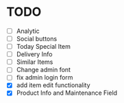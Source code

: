 # TODO
- [ ] Analytic
- [ ] Social buttons
- [ ] Today Special Item
- [ ] Delivery Info
- [ ] Similar Items
- [ ] Change admin font
- [ ] fix admin login form
- [x] add item edit functionality
- [x] Product Info and Maintenance Field
